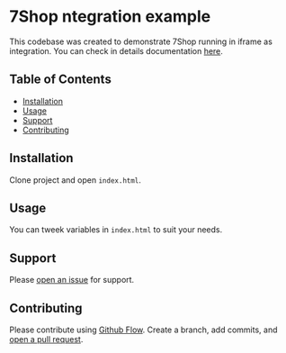 # 7Shop ntegration example

This codebase was created to demonstrate 7Shop running in iframe as integration.
You can check in details documentation [here](https://docs.nsoft.ba/7shop/master/tutorial-iframe-as-slave.html).

## Table of Contents

- [Installation](#installation)
- [Usage](#usage)
- [Support](#support)
- [Contributing](#contributing)

## Installation

Clone project and open `index.html`.

## Usage

You can tweek variables in `index.html` to suit your needs.

## Support

Please [open an issue](https://github.com/chmjs/seven-shop-integration-example/issues) for support.

## Contributing

Please contribute using [Github Flow](https://guides.github.com/introduction/flow/). Create a branch, add commits, and [open a pull request](https://github.com/fraction/readme-boilerplate/compare/).
